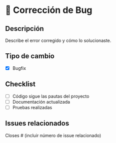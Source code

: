 # 🐛 Corrección de Bug

## Descripción
Describe el error corregido y cómo lo solucionaste.

## Tipo de cambio
- [x] Bugfix

## Checklist
- [ ] Código sigue las pautas del proyecto
- [ ] Documentación actualizada
- [ ] Pruebas realizadas

## Issues relacionados
Closes # (incluir número de issue relacionado)

